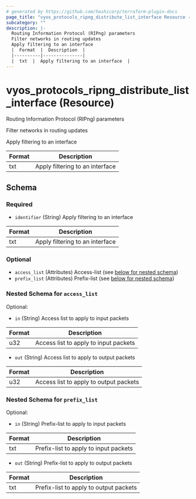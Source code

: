 ```yaml
---
# generated by https://github.com/hashicorp/terraform-plugin-docs
page_title: "vyos_protocols_ripng_distribute_list_interface Resource - vyos"
subcategory: ""
description: |-
  Routing Information Protocol (RIPng) parameters
  Filter networks in routing updates
  Apply filtering to an interface
  |  Format  |  Description  |
  |----------|---------------|
  |  txt  |  Apply filtering to an interface  |
---
```


# vyos_protocols_ripng_distribute_list_interface (Resource)

Routing Information Protocol (RIPng) parameters

Filter networks in routing updates

Apply filtering to an interface

|  Format  |  Description  |
|----------|---------------|
|  txt  |  Apply filtering to an interface  |



<!-- schema generated by tfplugindocs -->
## Schema

### Required

- `identifier` (String) Apply filtering to an interface

|  Format  |  Description  |
|----------|---------------|
|  txt  |  Apply filtering to an interface  |

### Optional

- `access_list` (Attributes) Access-list (see [below for nested schema](#nestedatt--access_list))
- `prefix_list` (Attributes) Prefix-list (see [below for nested schema](#nestedatt--prefix_list))

<a id="nestedatt--access_list"></a>
### Nested Schema for `access_list`

Optional:

- `in` (String) Access list to apply to input packets

|  Format  |  Description  |
|----------|---------------|
|  u32  |  Access list to apply to input packets  |
- `out` (String) Access list to apply to output packets

|  Format  |  Description  |
|----------|---------------|
|  u32  |  Access list to apply to output packets  |


<a id="nestedatt--prefix_list"></a>
### Nested Schema for `prefix_list`

Optional:

- `in` (String) Prefix-list to apply to input packets

|  Format  |  Description  |
|----------|---------------|
|  txt  |  Prefix-list to apply to input packets  |
- `out` (String) Prefix-list to apply to output packets

|  Format  |  Description  |
|----------|---------------|
|  txt  |  Prefix-list to apply to output packets  |

